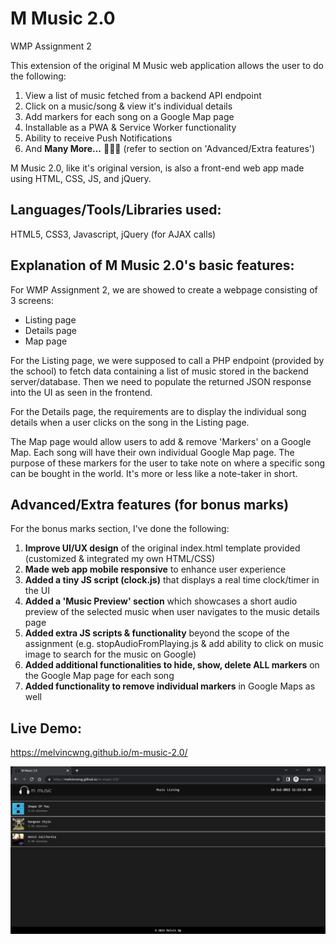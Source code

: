 # M Music 2.0

WMP Assignment 2

This extension of the original M Music web application allows the user to do the following:

1) View a list of music fetched from a backend API endpoint
2) Click on a music/song & view it's individual details
3) Add markers for each song on a Google Map page
4) Installable as a PWA & Service Worker functionality
5) Ability to receive Push Notifications
6) And **Many More...** 🤯🤯🤯 (refer to section on 'Advanced/Extra features')

M Music 2.0, like it's original version, is also a front-end web app made using HTML, CSS, JS, and jQuery.

## Languages/Tools/Libraries used:

HTML5, CSS3, Javascript, jQuery (for AJAX calls)

## Explanation of M Music 2.0's basic features:

For WMP Assignment 2, we are showed to create a webpage consisting of 3 screens:

- Listing page
- Details page
- Map page

For the Listing page, we were supposed to call a PHP endpoint (provided by the school) to fetch data containing a list of music stored in the backend server/database. Then we need to populate the returned JSON response into the UI as seen in the frontend.

For the Details page, the requirements are to display the individual song details when a user clicks on the song in the Listing page.

The Map page would allow users to add & remove 'Markers' on a Google Map. Each song will have their own individual Google Map page. The purpose of these markers for the user to take note on where a specific song can be bought in the world. It's more or less like a note-taker in short.

## Advanced/Extra features (for bonus marks)

For the bonus marks section, I've done the following:

1. **Improve UI/UX design** of the original index.html template provided (customized & integrated my own HTML/CSS)
2. **Made web app mobile responsive** to enhance user experience
3. **Added a tiny JS script (clock.js)** that displays a real time clock/timer in the UI
4. **Added a 'Music Preview' section** which showcases a short audio preview of the selected music when user navigates to the music details page
5. **Added extra JS scripts & functionality** beyond the scope of the assignment (e.g. stopAudioFromPlaying.js & add ability to click on music image to search for the music on Google)
6. **Added additional functionalities to hide, show, delete ALL markers** on the Google Map page for each song
7. **Added functionality to remove individual markers** in Google Maps as well

## Live Demo:

https://melvincwng.github.io/m-music-2.0/

<img src="./assets/img/demo.jpg" />
